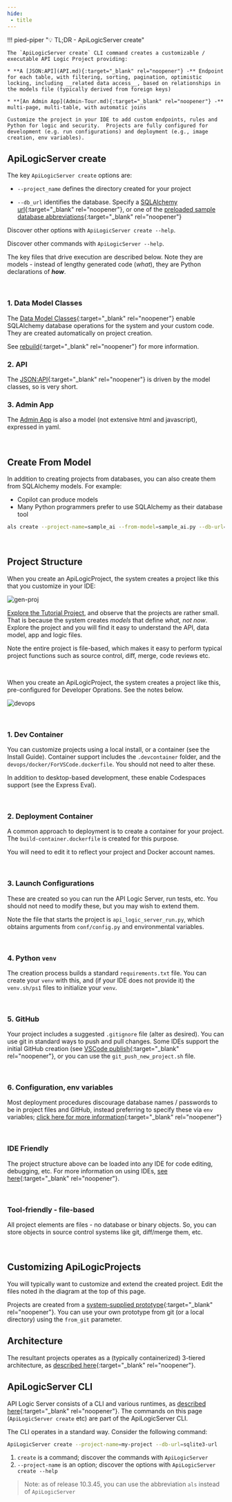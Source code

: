 ```yaml
---
hide:
 - title
---
```

<style>
  .md-typeset h1,
  .md-content__button {
    display: none;
  }
</style>

!!! pied-piper ":bulb: TL;DR - ApiLogicServer create"

    The `ApiLogicServer create` CLI command creates a customizable / executable API Logic Project providing:

    * **A [JSON:API](API.md){:target="_blank" rel="noopener"} -** Endpoint for each table, with filtering, sorting, pagination, optimistic locking, including __related data access__, based on relationships in the models file (typically derived from foreign keys)

    * **[An Admin App](Admin-Tour.md){:target="_blank" rel="noopener"} -** multi-page, multi-table, with automatic joins

    Customize the project in your IDE to add custom endpoints, rules and Python for logic and security.  Projects are fully configured for development (e.g. run configurations) and deployment (e.g., image creation, env variables).

## ApiLogicServer create

The key `ApiLogicServer create` options are:

* `--project_name` defines the directory created for your project

* `--db_url` identifies the database.  Specify a [SQLAlchemy url](Database-Connectivity.md){:target="_blank" rel="noopener"}, or one of the [preloaded sample database abbreviations](Data-Model-Examples.md){:target="_blank" rel="noopener"}

Discover other options with `ApiLogicServer create --help`.

Discover other commands with `ApiLogicServer --help`.

The key files that drive execution are described below.  Note they are models - instead of lengthy generated code (*what*), they are Python declarations of ***how***.

&nbsp;

### 1. Data Model Classes

The [Data Model Classes](Data-Model-Classes.md){:target="_blank" rel="noopener"} enable SQLAlchemy database operations for the system and your custom code.  They are created automatically on project creation.

See [rebuild](Project-Rebuild.md){:target="_blank" rel="noopener"} for more information.

### 2. API

The [JSON:API](API.md){:target="_blank" rel="noopener"} is driven by the model classes, so is very short.

### 3. Admin App

The [Admin App](Admin-Customization.md/#edit-adminyaml) is also a model (not extensive html and javascript), expressed in yaml.

&nbsp;

## Create From Model

In addition to creating projects from databases, you can also create them from SQLAlchemy models.  For example:

* Copilot can produce models
* Many Python programmers prefer to use SQLAlchemy as their database tool

```bash title="Create from Model"
als create --project-name=sample_ai --from-model=sample_ai.py --db-url=sqlite
```

&nbsp;

## Project Structure

When you create an ApiLogicProject, the system creates a project like this that you customize in your IDE:

![gen-proj](images/generated-project.png)

[Explore the Tutorial Project](https://github.com/valhuber/Tutorial-ApiLogicProject#readme), and observe that the projects are rather small.  That is because the system creates _models_ that define _what, not now_.  Explore the project and you will find it easy to understand the API, data model, app and logic files.

Note the entire project is file-based, which makes it easy to perform typical project functions such as source control, diff, merge, code reviews etc.

&nbsp;

When you create an ApiLogicProject, the system creates a project like this, pre-configured for Developer Oprations.  See the notes below.

![devops](images/devops/devops.png)

&nbsp;

### 1. Dev Container

You can customize projects using a local install, or a container (see the Install Guide).  Container support includes the `.devcontainer` folder, and the `devops/docker/ForVSCode.dockerfile`.  You should not need to alter these.

In addition to desktop-based development, these enable Codespaces support (see the Express Eval).

&nbsp;

### 2. Deployment Container

A common approach to deployment is to create a container for your project.  The `build-container.dockerfile` is created for this purpose.

You will need to edit it to reflect your project and Docker account names.

&nbsp;

### 3.  Launch Configurations

These are created so you can run the API Logic Server, run tests, etc.  You should not need to modify these, but you may wish to extend them.  

Note the file that starts the project is `api_logic_server_run.py`, which obtains arguments from `conf/config.py` and environmental variables.

&nbsp;

### 4. Python `venv`

The creation process builds a standard `requirements.txt` file.  You can create your `venv` with this, and (if your IDE does not provide it) the `venv.sh/ps1` files to initialize your `venv`.

&nbsp;

### 5. GitHub

Your project includes a suggested `.gitignore` file (alter as desired).  You can use git in standard ways to push and pull changes.  Some IDEs support the initial GitHub creation (see [VSCode publish](https://stackoverflow.com/questions/46877667/how-to-add-a-new-project-to-github-using-vs-code){:target="_blank" rel="noopener"}, or you can use the `git_push_new_project.sh` file. 

&nbsp;

### 6. Configuration, env variables

Most deployment procedures discourage database names / passwords to be in project files and GitHub, instead preferring to specify these via `env` variables; [click here for more information](DevOps-Container-Configuration.md/#overridden-by-env-variables){:target="_blank" rel="noopener"}

&nbsp;

### IDE Friendly

The project structure above can be loaded into any IDE for code editing, debugging, etc.  For more information on using IDEs, [see here](https://github.com/valhuber/ApiLogicServer/wiki#using-your-ide){:target="_blank" rel="noopener"}.

&nbsp;

### Tool-friendly - file-based

All project elements are files - no database or binary objects.  So, you can store objects in source control systems like git, diff/merge them, etc.

&nbsp;

## Customizing ApiLogicProjects

You will typically want to customize and extend the created project.  Edit the files noted ih the diagram at the top of this page.

Projects are created from a [system-supplied prototype](https://github.com/valhuber/ApiLogicServer/tree/main/api_logic_server_cli/project_prototype){:target="_blank" rel="noopener"}.  You can use your own prototype from git (or a local directory) using the ```from_git``` parameter.

## Architecture

The resultant projects operates as a (typically containerized) 3-tiered architecture, as [described here](Architecture-What-Is.md){:target="_blank" rel="noopener"}.

## ApiLogicServer CLI

API Logic Server consists of a CLI and various runtimes, as [described here](Architecture-What-Is.md){:target="_blank" rel="noopener"}.  The commands on this page (`ApiLogicServer create` etc) are part of the ApiLogicServer CLI.  

The CLI operates in a standard way.  Consider the following command:

```bash
ApiLogicServer create --project-name=my-project --db-url=sqlite3-url
```

1. `create` is a command; discover the commands with `ApiLogicServer`
2. `--project-name` is an option; discover the options with `ApiLogicServer create --help`

> Note: as of release 10.3.45, you can use the abbreviation `als` instead of `ApiLogicServer`
